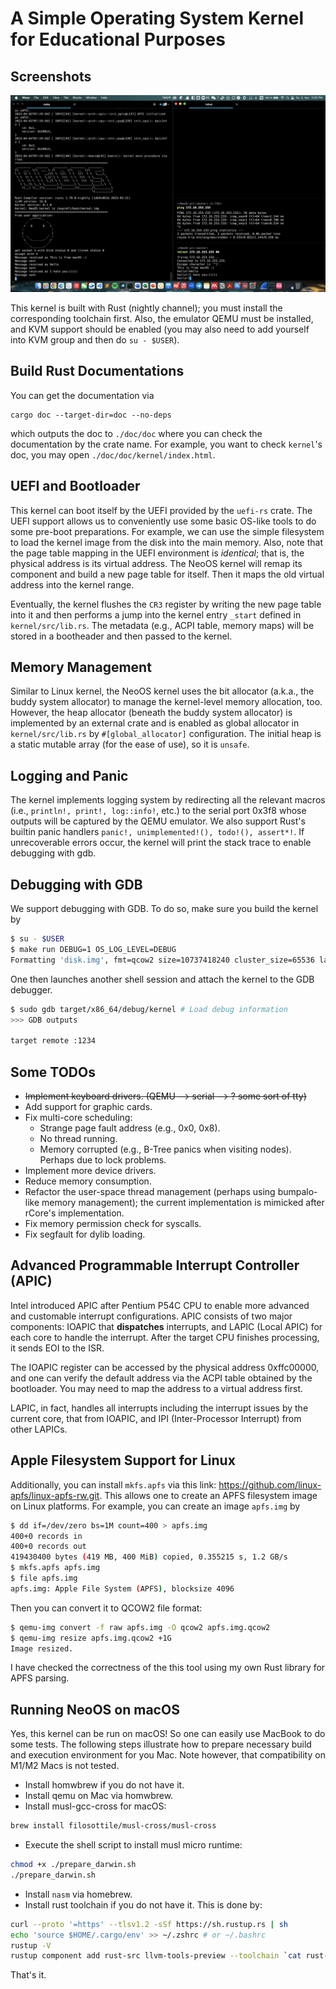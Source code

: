 # A Simple Operating System Kernel for Educational Purposes

## Screenshots

![fig](./screenshots/preview.png)

This kernel is built with Rust (nightly channel); you must install the corresponding toolchain first. Also, the emulator QEMU must be installed, and KVM support should be enabled (you may also need to add yourself into KVM group and then do `su - $USER`).

## Build Rust Documentations

You can get the documentation via

```shell
cargo doc --target-dir=doc --no-deps
```

which outputs the doc to `./doc/doc` where you can check the documentation by the crate name. For example, you want to check `kernel`'s doc, you may open `./doc/doc/kernel/index.html`.

## UEFI and Bootloader

This kernel can boot itself by the UEFI provided by the `uefi-rs` crate. The UEFI support allows us to conveniently use some basic OS-like tools to do some pre-boot preparations. For example, we can use the simple filesystem to load the kernel image from the disk into the main memory. Also, note that the page table mapping in the UEFI environment is *identical*; that is, the physical address is its virtual address. The NeoOS kernel will remap its component and build a new page table for itself. Then it maps the old virtual address into the kernel range.

Eventually, the kernel flushes the `CR3` register by writing the new page table into it and then performs a jump into the kernel entry `_start` defined in `kernel/src/lib.rs`. The metadata (e.g., ACPI table, memory maps) will be stored in a bootheader and then passed to the kernel.

## Memory Management

Similar to Linux kernel, the NeoOS kernel uses the bit allocator (a.k.a., the buddy system allocator) to manage the kernel-level memory allocation, too. However, the heap allocator (beneath the buddy system allocator) is implemented by an external crate and is enabled as global allocator in `kernel/src/lib.rs` by `#[global_allocator]` configuration. The initial heap is a static mutable array (for the ease of use), so it is `unsafe`.

## Logging and Panic

The kernel implements logging system by redirecting all the relevant macros (i.e., `println!, print!, log::info!`, etc.) to the serial port 0x3f8 whose outputs will be captured by the QEMU emulator. We also support Rust's builtin panic handlers `panic!, unimplemented!(), todo!(), assert*!`. If unrecoverable errors occur, the kernel will print the stack trace to enable debugging with gdb.

## Debugging with GDB

We support debugging with GDB. To do so, make sure you build the kernel by

```sh
$ su - $USER
$ make run DEBUG=1 OS_LOG_LEVEL=DEBUG
Formatting 'disk.img', fmt=qcow2 size=10737418240 cluster_size=65536 lazy_refcounts=off refcount_bits=16
```

One then launches another shell session and attach the kernel to the GDB debugger.

```sh
$ sudo gdb target/x86_64/debug/kernel # Load debug information
>>> GDB outputs

target remote :1234
```

## Some TODOs

* ~~Implement keyboard drivers. (QEMU --> serial --> ? some sort of tty)~~
* Add support for graphic cards.
* Fix multi-core scheduling:
  * Strange page fault address (e.g., 0x0, 0x8).
  * No thread running.
  * Memory corrupted (e.g., B-Tree panics when visiting nodes). Perhaps due to lock problems.
* Implement more device drivers.
* Reduce memory consumption.
* Refactor the user-space thread management (perhaps using bumpalo-like memory management); the current implementation is mimicked after rCore's implementation.
* Fix memory permission check for syscalls.
* Fix segfault for dylib loading.

## Advanced Programmable Interrupt Controller (APIC)

Intel introduced APIC after Pentium P54C CPU to enable more advanced and customable interrupt configurations. APIC consists of two major components: IOAPIC that **dispatches** interrupts, and LAPIC (Local APIC) for each core to handle the interrupt. After the target CPU finishes processing, it sends EOI to the ISR.

The IOAPIC register can be accessed by the physical address 0xffc00000, and one can verify the default address via the ACPI table obtained by the bootloader. You may need to map the address to a virtual address first.

LAPIC, in fact, handles all interrupts including the interrupt issues by the current core, that from IOAPIC, and IPI (Inter-Processor Interrupt) from other LAPICs.

## Apple Filesystem Support for Linux

Additionally, you can install `mkfs.apfs` via this link: <https://github.com/linux-apfs/linux-apfs-rw.git>. This allows one to create an APFS filesystem image on Linux platforms. For example, you can create an image `apfs.img` by

```sh
$ dd if=/dev/zero bs=1M count=400 > apfs.img
400+0 records in
400+0 records out
419430400 bytes (419 MB, 400 MiB) copied, 0.355215 s, 1.2 GB/s
$ mkfs.apfs apfs.img
$ file apfs.img
apfs.img: Apple File System (APFS), blocksize 4096
```

Then you can convert it to QCOW2 file format:

```sh
$ qemu-img convert -f raw apfs.img -O qcow2 apfs.img.qcow2
$ qemu-img resize apfs.img.qcow2 +1G
Image resized.
```

I have checked the correctness of the this tool using my own Rust library for APFS parsing.

## Running NeoOS on macOS

Yes, this kernel can be run on macOS! So one can easily use MacBook to do some tests. The following steps illustrate how to prepare necessary build and execution environment for you Mac. Note however, that compatibility on M1/M2 Macs is not tested.

* Install homwbrew if you do not have it.
* Install qemu on Mac via homwbrew.
* Install musl-gcc-cross for macOS:

```sh
brew install filosottile/musl-cross/musl-cross
```

* Execute the shell script to install musl micro runtime:

```sh
chmod +x ./prepare_darwin.sh
./prepare_darwin.sh
```

* Install `nasm` via homebrew.
* Install rust toolchain if you do not have it. This is done by:

```sh
curl --proto '=https' --tlsv1.2 -sSf https://sh.rustup.rs | sh
echo 'source $HOME/.cargo/env' >> ~/.zshrc # or ~/.bashrc
rustup -V
rustup component add rust-src llvm-tools-preview --toolchain `cat rust-toolchain`-x86_64-apple-darwin
```

That's it.
